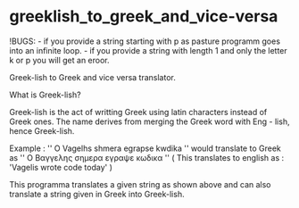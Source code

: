# greeklish_to_greek_and_vice-versa

!BUGS: - if you provide a string starting with p as pasture programm goes into an infinite loop. 
       - if you provide a string with length 1 and only the letter k or p you will get an eroor.

Greek-lish to Greek and vice versa translator.

What is  Greek-lish?

Greek-lish is the act of writting Greek using latin characters instead of Greek ones. The name derives from merging the Greek word with Eng - lish, hence Greek-lish.

Example : '' O Vagelhs shmera egrapse kwdika '' would translate to Greek as '' Ο Βαγγελης σημερα εγραψε κωδικα ''  ( This translates to english as : 'Vagelis wrote code today' )

This programma translates a given string as shown above and can also translate a string given in Greek into Greek-lish.
